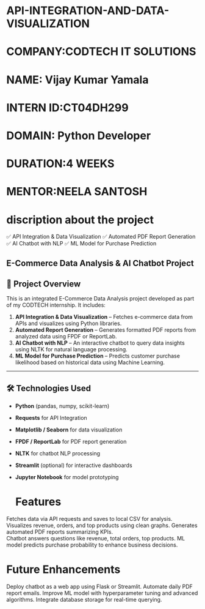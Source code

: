 # API-INTEGRATION-AND-DATA-VISUALIZATION
# COMPANY:CODTECH IT SOLUTIONS
# NAME: Vijay Kumar Yamala
# INTERN ID:CT04DH299
# DOMAIN: Python Developer
# DURATION:4 WEEKS
# MENTOR:NEELA SANTOSH
# discription about the project

✅ API Integration & Data Visualization
✅ Automated PDF Report Generation
✅ AI Chatbot with NLP
✅ ML Model for Purchase Prediction

## E-Commerce Data Analysis & AI Chatbot Project

## 📌 Project Overview

This is an integrated E-Commerce Data Analysis project developed as part of my CODTECH internship. It includes:

1. **API Integration & Data Visualization** – Fetches e-commerce data from APIs and visualizes using Python libraries.
2. **Automated Report Generation** – Generates formatted PDF reports from analyzed data using FPDF or ReportLab.
3. **AI Chatbot with NLP** – An interactive chatbot to query data insights using NLTK for natural language processing.
4. **ML Model for Purchase Prediction** – Predicts customer purchase likelihood based on historical data using Machine Learning.

---

## 🛠️ Technologies Used

- **Python** (pandas, numpy, scikit-learn)
- **Requests** for API Integration
- **Matplotlib / Seaborn** for data visualization
- **FPDF / ReportLab** for PDF report generation
- **NLTK** for chatbot NLP processing
- **Streamlit** (optional) for interactive dashboards
- **Jupyter Notebook** for model prototyping

  # Features
Fetches data via API requests and saves to local CSV for analysis.
Visualizes revenue, orders, and top products using clean graphs.
Generates automated PDF reports summarizing KPIs.  
Chatbot answers questions like revenue, total orders, top products.
ML model predicts purchase probability to enhance business decisions.

 # Future Enhancements
Deploy chatbot as a web app using Flask or Streamlit.
Automate daily PDF report emails.
Improve ML model with hyperparameter tuning and advanced algorithms.
Integrate database storage for real-time querying.


